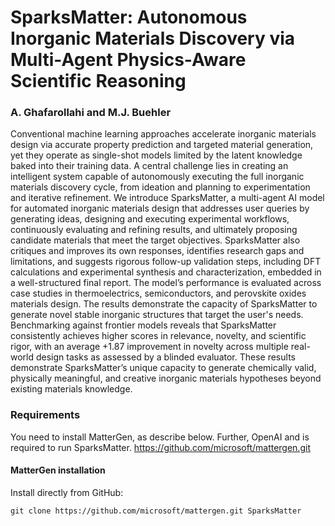 # SparksMatter: Autonomous Inorganic Materials Discovery via Multi-Agent Physics-Aware Scientific Reasoning

### A. Ghafarollahi and M.J. Buehler

Conventional machine learning approaches accelerate inorganic materials design via accurate property prediction and targeted material generation, yet they operate as single-shot models limited by the latent knowledge baked into their training data. A central challenge lies in creating an intelligent system capable of autonomously executing the full inorganic materials discovery cycle, from ideation and planning to experimentation and iterative refinement. We introduce SparksMatter, a multi-agent AI model for automated inorganic materials design that addresses user queries by generating ideas, designing and executing experimental workflows, continuously evaluating and refining results, and ultimately proposing candidate materials that meet the target objectives. SparksMatter also critiques and improves its own responses, identifies research gaps and limitations, and suggests rigorous follow-up validation steps, including DFT calculations and experimental synthesis and characterization, embedded in a well-structured final report. The model’s performance is evaluated across case studies in thermoelectrics, semiconductors, and perovskite oxides materials design. The results demonstrate the capacity of SparksMatter to generate novel stable inorganic structures that target the user's needs. Benchmarking against frontier models reveals that SparksMatter consistently achieves higher scores in relevance, novelty, and scientific rigor, with an average +1.87 improvement in novelty across multiple real-world design tasks as assessed by a blinded evaluator. These results demonstrate SparksMatter’s unique capacity to generate chemically valid, physically meaningful, and creative inorganic materials hypotheses beyond existing materials knowledge.

### Requirements

You need to install MatterGen, as describe below. Further, OpenAI and is required to run SparksMatter. 
https://github.com/microsoft/mattergen.git
#### MatterGen installation 

Install directly from GitHub:
```
git clone https://github.com/microsoft/mattergen.git SparksMatter
```
